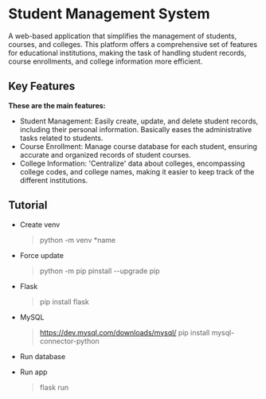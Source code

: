 # Student Management System
A web-based application that simplifies the management of students, courses, and colleges. This platform offers a comprehensive set of features for educational institutions, making the task of handling student records, course enrollments, and college information more efficient.

## Key Features
**These are the main features:**
* Student Management: Easily create, update, and delete student records, including their personal information. Basically eases the administrative tasks related to students.
* Course Enrollment: Manage course database for each student, ensuring accurate and organized records of student courses.
* College Information: 'Centralize' data about colleges, encompassing college codes, and college names, making it easier to keep track of the different institutions.


## Tutorial
* Create venv
  > python -m venv *name
* Force update
  > python -m pip pinstall --upgrade pip
* Flask
  > pip install flask
* MySQL
  > https://dev.mysql.com/downloads/mysql/
  > pip install mysql-connector-python

* Run database
* Run app
  > flask run
